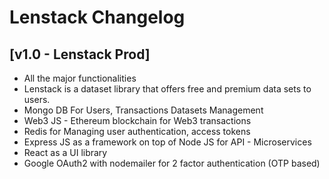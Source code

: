 # Lenstack Changelog

## [v1.0 - Lenstack Prod]
* All the major functionalities
* Lenstack is a dataset library that offers free and premium data sets to users. 
* Mongo DB For Users, Transactions Datasets Management
* Web3 JS - Ethereum blockchain for Web3 transactions
* Redis for Managing user authentication, access tokens
* Express JS as a framework on top of Node JS for API - Microservices
* React as a UI library
* Google OAuth2 with nodemailer for 2 factor authentication (OTP based)